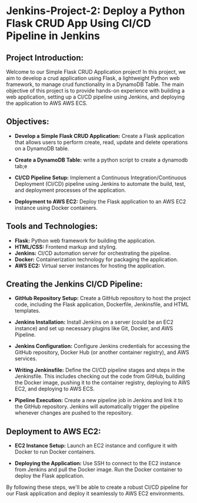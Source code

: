 # Jenkins-Project-2: Deploy a Python Flask CRUD App Using CI/CD Pipeline in Jenkins

## Project Introduction:

Welcome to our Simple Flask CRUD Application  project! In this project, we aim to develop a crud application using Flask, a lightweight Python web framework, to manage crud functionality in a DynamoDB Table. The main objective of this project is to provide hands-on experience with building a web application, setting up a CI/CD pipeline using Jenkins, and deploying the application to AWS AWS ECS.

## Objectives:

- **Develop a Simple Flask CRUD Application:** Create a Flask application that allows users to perform create, read, update and delete operations on a DynamoDB table.

- **Create a DynamoDB Table:** write a python script to create a dynamodb tab;e
  
- **CI/CD Pipeline Setup:** Implement a Continuous Integration/Continuous Deployment (CI/CD) pipeline using Jenkins to automate the build, test, and deployment processes of the application.
  
- **Deployment to AWS EC2:** Deploy the Flask application to an AWS EC2 instance using Docker containers.

## Tools and Technologies:

- **Flask:** Python web framework for building the application.
- **HTML/CSS:** Frontend markup and styling.
- **Jenkins:** CI/CD automation server for orchestrating the pipeline.
- **Docker:** Containerization technology for packaging the application.
- **AWS EC2:** Virtual server instances for hosting the application.

## Creating the Jenkins CI/CD Pipeline:

- **GitHub Repository Setup:** Create a GitHub repository to host the project code, including the Flask application, Dockerfile, Jenkinsfile, and HTML templates.
  
- **Jenkins Installation:** Install Jenkins on a server (could be an EC2 instance) and set up necessary plugins like Git, Docker, and AWS Pipeline.
  
- **Jenkins Configuration:** Configure Jenkins credentials for accessing the GitHub repository, Docker Hub (or another container registry), and AWS services.
  
- **Writing Jenkinsfile:** Define the CI/CD pipeline stages and steps in the Jenkinsfile. This includes checking out the code from GitHub, building the Docker image, pushing it to the container registry, deploying to AWS EC2, and deploying to AWS ECS.
  
- **Pipeline Execution:** Create a new pipeline job in Jenkins and link it to the GitHub repository. Jenkins will automatically trigger the pipeline whenever changes are pushed to the repository.

## Deployment to AWS EC2:

- **EC2 Instance Setup:** Launch an EC2 instance and configure it with Docker to run Docker containers.
  
- **Deploying the Application:** Use SSH to connect to the EC2 instance from Jenkins and pull the Docker image. Run the Docker container to deploy the Flask application.

By following these steps, we'll be able to create a robust CI/CD pipeline for our Flask application and deploy it seamlessly to AWS EC2  environments.
